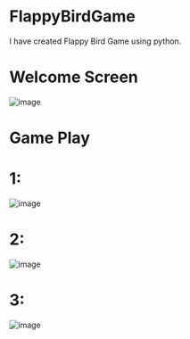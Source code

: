 # FlappyBirdGame
I have created Flappy Bird Game using python.

# Welcome Screen
![image](https://github.com/BhavyaPatel305/FlappyBirdGame/assets/93842768/901b56eb-556c-4e63-a9dd-7387bb43a5d9)

# Game Play
# 1: 
![image](https://github.com/BhavyaPatel305/FlappyBirdGame/assets/93842768/7c53cd66-6557-4140-ac75-b3d09413f361)

# 2:
![image](https://github.com/BhavyaPatel305/FlappyBirdGame/assets/93842768/ae4b8aee-76bf-40c4-a1ce-f83a1620e07e)

# 3:
![image](https://github.com/BhavyaPatel305/FlappyBirdGame/assets/93842768/bf67d3f3-b2cf-47e2-a10d-083eb9a5c4e4)



